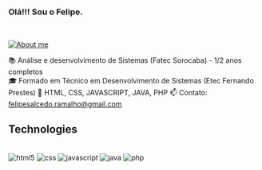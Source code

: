 

### Olá!!! Sou o Felipe.

<div style="display: inline_block"><br/>


</div>

[![About me](https://img.shields.io/badge/LinkedIn-0077B5?style=for-the-badge&logo=linkedin&logoColor=white)](https://www.linkedin.com/in/felipe-salcedo-ramalho-a0b667280/)


📚 Análise e desenvolvimento de Sistemas (Fatec Sorocaba) - 1/2 anos completos  
🎓 Formado em Técnico em Desenvolvimento de Sistemas (Etec Fernando Prestes) 
📃 HTML, CSS, JAVASCRIPT, JAVA, PHP
📫 Contato: felipesalcedo.ramalho@gmail.com

## Technologies

<div style="display: inline_block"><br/>
    <img align="center" alt="html5" src="https://img.shields.io/badge/HTML5-E34F26?style=for-the-badge&logo=html5&logoColor=white">
    <img align="center" alt="css" src="https://img.shields.io/badge/CSS-239120?&style=for-the-badge&logo=css3&logoColor=white">
    <img align="center" alt="javascript" src="https://img.shields.io/badge/JavaScript-F7DF1E?style=for-the-badge&logo=javascript&logoColor=black">
    <img align="center" alt="java" src="https://img.shields.io/badge/Java-ED8B00?style=for-the-badge&logo=openjdk&logoColor=white">
    <img align="center" alt="php" src="https://img.shields.io/badge/PHP-777BB4?style=for-the-badge&logo=php&logoColor=white">
</div>
